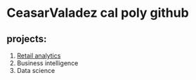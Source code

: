 # CeasarValadez cal poly github
## projects:

1. [Retail analytics](https://linkmehere.com)
2. Business intelligence
3. Data science
